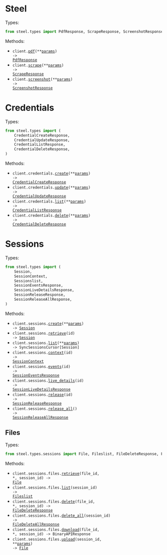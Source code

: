 # Steel

Types:

```python
from steel.types import PdfResponse, ScrapeResponse, ScreenshotResponse
```

Methods:

- <code title="post /v1/pdf">client.<a href="./src/steel/_client.py">pdf</a>(\*\*<a href="src/steel/types/client_pdf_params.py">params</a>) -> <a href="./src/steel/types/pdf_response.py">PdfResponse</a></code>
- <code title="post /v1/scrape">client.<a href="./src/steel/_client.py">scrape</a>(\*\*<a href="src/steel/types/client_scrape_params.py">params</a>) -> <a href="./src/steel/types/scrape_response.py">ScrapeResponse</a></code>
- <code title="post /v1/screenshot">client.<a href="./src/steel/_client.py">screenshot</a>(\*\*<a href="src/steel/types/client_screenshot_params.py">params</a>) -> <a href="./src/steel/types/screenshot_response.py">ScreenshotResponse</a></code>

# Credentials

Types:

```python
from steel.types import (
    CredentialCreateResponse,
    CredentialUpdateResponse,
    CredentialListResponse,
    CredentialDeleteResponse,
)
```

Methods:

- <code title="post /v1/credentials">client.credentials.<a href="./src/steel/resources/credentials.py">create</a>(\*\*<a href="src/steel/types/credential_create_params.py">params</a>) -> <a href="./src/steel/types/credential_create_response.py">CredentialCreateResponse</a></code>
- <code title="put /v1/credentials">client.credentials.<a href="./src/steel/resources/credentials.py">update</a>(\*\*<a href="src/steel/types/credential_update_params.py">params</a>) -> <a href="./src/steel/types/credential_update_response.py">CredentialUpdateResponse</a></code>
- <code title="get /v1/credentials">client.credentials.<a href="./src/steel/resources/credentials.py">list</a>(\*\*<a href="src/steel/types/credential_list_params.py">params</a>) -> <a href="./src/steel/types/credential_list_response.py">CredentialListResponse</a></code>
- <code title="delete /v1/credentials">client.credentials.<a href="./src/steel/resources/credentials.py">delete</a>(\*\*<a href="src/steel/types/credential_delete_params.py">params</a>) -> <a href="./src/steel/types/credential_delete_response.py">CredentialDeleteResponse</a></code>

# Sessions

Types:

```python
from steel.types import (
    Session,
    SessionContext,
    Sessionslist,
    SessionEventsResponse,
    SessionLiveDetailsResponse,
    SessionReleaseResponse,
    SessionReleaseAllResponse,
)
```

Methods:

- <code title="post /v1/sessions">client.sessions.<a href="./src/steel/resources/sessions/sessions.py">create</a>(\*\*<a href="src/steel/types/session_create_params.py">params</a>) -> <a href="./src/steel/types/session.py">Session</a></code>
- <code title="get /v1/sessions/{id}">client.sessions.<a href="./src/steel/resources/sessions/sessions.py">retrieve</a>(id) -> <a href="./src/steel/types/session.py">Session</a></code>
- <code title="get /v1/sessions">client.sessions.<a href="./src/steel/resources/sessions/sessions.py">list</a>(\*\*<a href="src/steel/types/session_list_params.py">params</a>) -> SyncSessionsCursor[Session]</code>
- <code title="get /v1/sessions/{id}/context">client.sessions.<a href="./src/steel/resources/sessions/sessions.py">context</a>(id) -> <a href="./src/steel/types/session_context.py">SessionContext</a></code>
- <code title="get /v1/sessions/{id}/events">client.sessions.<a href="./src/steel/resources/sessions/sessions.py">events</a>(id) -> <a href="./src/steel/types/session_events_response.py">SessionEventsResponse</a></code>
- <code title="get /v1/sessions/{id}/live-details">client.sessions.<a href="./src/steel/resources/sessions/sessions.py">live_details</a>(id) -> <a href="./src/steel/types/session_live_details_response.py">SessionLiveDetailsResponse</a></code>
- <code title="post /v1/sessions/{id}/release">client.sessions.<a href="./src/steel/resources/sessions/sessions.py">release</a>(id) -> <a href="./src/steel/types/session_release_response.py">SessionReleaseResponse</a></code>
- <code title="post /v1/sessions/release">client.sessions.<a href="./src/steel/resources/sessions/sessions.py">release_all</a>() -> <a href="./src/steel/types/session_release_all_response.py">SessionReleaseAllResponse</a></code>

## Files

Types:

```python
from steel.types.sessions import File, Fileslist, FileDeleteResponse, FileDeleteAllResponse
```

Methods:

- <code title="get /v1/sessions/{sessionId}/files/{fileId}">client.sessions.files.<a href="./src/steel/resources/sessions/files.py">retrieve</a>(file_id, \*, session_id) -> <a href="./src/steel/types/sessions/file.py">File</a></code>
- <code title="get /v1/sessions/{sessionId}/files">client.sessions.files.<a href="./src/steel/resources/sessions/files.py">list</a>(session_id) -> <a href="./src/steel/types/sessions/fileslist.py">Fileslist</a></code>
- <code title="delete /v1/sessions/{sessionId}/files/{fileId}">client.sessions.files.<a href="./src/steel/resources/sessions/files.py">delete</a>(file_id, \*, session_id) -> <a href="./src/steel/types/sessions/file_delete_response.py">FileDeleteResponse</a></code>
- <code title="delete /v1/sessions/{sessionId}/files">client.sessions.files.<a href="./src/steel/resources/sessions/files.py">delete_all</a>(session_id) -> <a href="./src/steel/types/sessions/file_delete_all_response.py">FileDeleteAllResponse</a></code>
- <code title="get /v1/sessions/{sessionId}/files/{fileId}/download">client.sessions.files.<a href="./src/steel/resources/sessions/files.py">download</a>(file_id, \*, session_id) -> BinaryAPIResponse</code>
- <code title="post /v1/sessions/{sessionId}/files">client.sessions.files.<a href="./src/steel/resources/sessions/files.py">upload</a>(session_id, \*\*<a href="src/steel/types/sessions/file_upload_params.py">params</a>) -> <a href="./src/steel/types/sessions/file.py">File</a></code>
